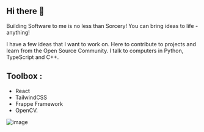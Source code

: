 ## Hi there 👋 

Building Software to me is no less than Sorcery! You can bring ideas to life - anything!

I have a few ideas that I want to work on. Here to contribute to projects and learn from the Open Source Community.
I talk to computers in Python, TypeScript and C++.

## Toolbox : 
* React
* TailwindCSS
* Frappe Framework
* OpenCV.

![image](https://c4.wallpaperflare.com/wallpaper/851/501/292/minimalism-programming-code-wallpaper-preview.jpg)




<!--
**Pardeshi-Aditya/Pardeshi-Aditya** is a ✨ _special_ ✨ repository because its `README.md` (this file) appears on your GitHub profile.

Here are some ideas to get you started:

- 🔭 I’m currently working on ... 
- 🌱 I’m currently learning ...
- 👯 I’m looking to collaborate on ...
- 🤔 I’m looking for help with ...
- 💬 Ask me about ...
- 📫 How to reach me: ...
- 😄 Pronouns: ...
- ⚡ Fun fact: ...
-->
